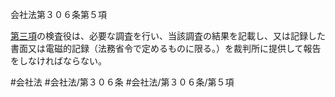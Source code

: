 会社法第３０６条第５項

[第三項](会社法＿＿＿＿第３０６条第３項)の検査役は、必要な調査を行い、当該調査の結果を記載し、又は記録した書面又は電磁的記録（法務省令で定めるものに限る。）を裁判所に提供して報告をしなければならない。

#会社法
#会社法/第３０６条
#会社法/第３０６条/第５項
